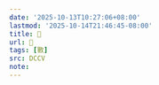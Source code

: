 ```yaml
---
date: '2025-10-13T10:27:06+08:00'
lastmod: '2025-10-14T21:46:45-08:00'
title: 􂴪
url: 􂴪
tags: [斁]
src: DCCV
note:
---
```

